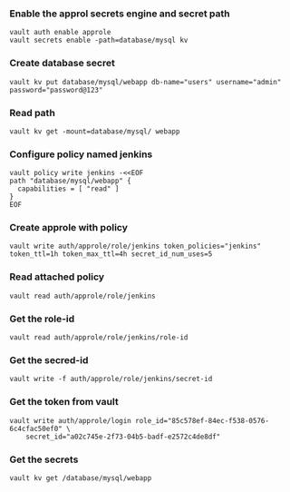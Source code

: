 ### Enable the approl secrets engine and secret path
```
vault auth enable approle
vault secrets enable -path=database/mysql kv
```
### Create database secret
```
vault kv put database/mysql/webapp db-name="users" username="admin" password="password@123"
```
### Read path
```
vault kv get -mount=database/mysql/ webapp 
```
### Configure policy named jenkins
```
vault policy write jenkins -<<EOF
path "database/mysql/webapp" {
  capabilities = [ "read" ]
}
EOF
```
### Create approle with policy
```
vault write auth/approle/role/jenkins token_policies="jenkins" token_ttl=1h token_max_ttl=4h secret_id_num_uses=5
```
### Read attached policy
```
vault read auth/approle/role/jenkins
```
### Get the role-id
```
vault read auth/approle/role/jenkins/role-id
```
### Get the secred-id
```
vault write -f auth/approle/role/jenkins/secret-id
```
### Get the token from vault
```
vault write auth/approle/login role_id="85c578ef-84ec-f538-0576-6c4cfac50ef0" \
    secret_id="a02c745e-2f73-04b5-badf-e2572c4de8df"
```
### Get the secrets
```
vault kv get /database/mysql/webapp 
```


